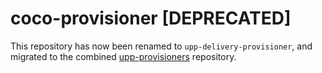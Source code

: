 # coco-provisioner [DEPRECATED]

This repository has now been renamed to `upp-delivery-provisioner`, and migrated to the combined [upp-provisioners](https://github.com/Financial-Times/upp-provisioners/tree/master/upp-delivery-provisioner) repository.
